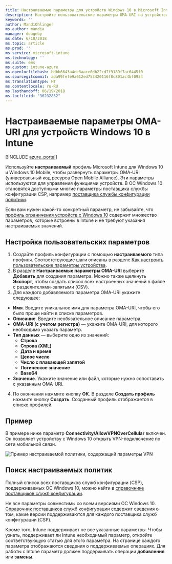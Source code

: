 ```yaml
---
title: Настраиваемые параметры для устройств Windows 10 в Microsoft Intune в Azure | Документы Майкрософт
description: Настройте пользовательские параметры OMA-URI на устройствах под управлением Windows 10 с помощью настраиваемого профиля в Microsoft Intune.
keywords: ''
author: MandiOhlinger
ms.author: mandia
manager: dougeby
ms.date: 6/18/2018
ms.topic: article
ms.prod: ''
ms.service: microsoft-intune
ms.technology: ''
ms.suite: ems
ms.custom: intune-azure
ms.openlocfilehash: bdbb6643a4ee8aace0db22cd7f9189f7ac6445f0
ms.sourcegitcommit: ada99fefe9a612ed753420116f8c801ac4bf0934
ms.translationtype: HT
ms.contentlocale: ru-RU
ms.lasthandoff: 06/19/2018
ms.locfileid: "36232832"
---
```

# <a name="custom-oma-uri-settings-for-windows-10-devices---intune"></a>Настраиваемые параметры OMA-URI для устройств Windows 10 в Intune

[!INCLUDE [azure_portal](./includes/azure_portal.md)]

Используйте **настраиваемый** профиль Microsoft Intune для Windows 10 и Windows 10 Mobile, чтобы развернуть параметры OMA-URI (универсальный код ресурса Open Mobile Alliance). Эти параметры используются для управления функциями устройств. В ОС Windows 10 становятся доступными многие параметры поставщика службы конфигурации CSP, например [поставщика службы конфигурации политики](https://technet.microsoft.com/itpro/windows/manage/how-it-pros-can-use-configuration-service-providers).

Если вам нужен какой-то конкретный параметр, не забывайте, что [профиль ограничения устройств с Windows 10](device-restrictions-windows-10.md) содержит множество параметров, которые встроены в Intune и не требуют указания настраиваемых значений.

## <a name="configure-custom-settings"></a>Настройка пользовательских параметров

1. Создайте профиль конфигурации с помощью **настраиваемого** типа профиля. Соответствующие шаги описаны в разделе [Как настроить пользовательские параметры устройства](custom-settings-configure.md).
2. В разделе **Настраиваемые параметры OMA-URI** выберите **Добавить** для создания параметра. Можно также щелкнуть **Экспорт**, чтобы создать список всех настроенных значений в файле с разделителями-запятыми (CSV).
3. Для каждого добавляемого параметра OMA-URI укажите следующее:

- **Имя**. Введите уникальное имя для параметра OMA-URI, чтобы его было проще найти в списке параметров.
- **Описание**. Введите необязательное описание параметра.
- **OMA-URI (с учетом регистра)** — укажите OMA-URI, для которого необходимо указать параметр.
- **Тип данных** — выберите одно из значений:
  - **Строка**
  - **Строка (XML)**
  - **Дата и время**
  - **Целое число**
  - **Число с плавающей запятой**
  - **Логическое значение**
  - **Base64**
- **Значение**. Укажите значение или файл, которые нужно сопоставить с указанным OMA-URI.

4. По окончании нажмите кнопку **ОК**. В разделе **Создать профиль** нажмите кнопку **Создать**. Созданный профиль отображается в списке профилей.

## <a name="example"></a>Пример
В примере ниже параметр **Connectivity/AllowVPNOverCellular** включен. Он позволяет устройству с Windows 10 открыть VPN-подключение по сети мобильной связи.

![Пример настраиваемой политики, содержащий параметры VPN](./media/custom-policy-example.png)

## <a name="find-the-policies-you-can-configure"></a>Поиск настраиваемых политик

Полный список всех поставщиков служб конфигурации (CSP), поддерживаемых ОС Windows 10, можно найти в [справочнике поставщиков служб конфигурации](https://msdn.microsoft.com/windows/hardware/commercialize/customize/mdm/configuration-service-provider-reference).

Не все параметры совместимы со всеми версиями ОС Windows 10. [Справочник поставщиков служб конфигурации](https://msdn.microsoft.com/windows/hardware/commercialize/customize/mdm/configuration-service-provider-reference) содержит сведения о том, какие версии поддерживаются для каждого поставщика служб конфигурации (CSP).

Кроме того, Intune поддерживает не все указанные параметры. Чтобы узнать, поддерживает ли Intune необходимый параметр, откройте соответствующую статью для этого параметра. На странице каждого параметра отображаются сведения о поддерживаемых операциях. Для работы с Intune параметр должен поддерживать операции **добавления** или **замены**.
